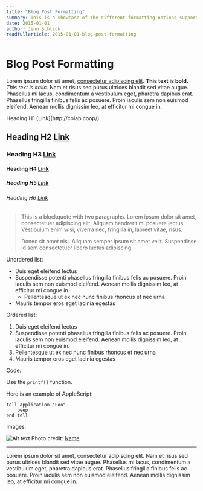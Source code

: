 ```yaml
---
title: "Blog Post Formatting"
summary: This is a showcase of the different formatting options supported in the blog.
date: 2015-01-01
author: Jenn Schlick
readfullarticle: 2015-01-01-blog-post-formatting
---
```


# Blog Post Formatting

Lorem ipsum dolor sit amet, [consectetur adipiscing elit](http://colab.coop/). **This text is bold.** *This text is italic.* Nam et risus sed purus ultrices blandit sed vitae augue. Phasellus mi lacus, condimentum a vestibulum eget, pharetra dapibus erat. Phasellus fringilla finibus felis ac posuere. Proin iaculis sem non euismod eleifend. Aenean mollis dignissim leo, at efficitur mi congue in.

<p class="h1">Heading H1 [Link](http://colab.coop/)</p>

## Heading H2 [Link](http://colab.coop/)

### Heading H3 [Link](http://colab.coop/)

#### Heading H4 [Link](http://colab.coop/)

##### Heading H5 [Link](http://colab.coop/)

###### Heading H6 [Link](http://colab.coop/)

> This is a blockquote with two paragraphs. Lorem ipsum dolor sit amet,
> consectetuer adipiscing elit. Aliquam hendrerit mi posuere lectus.
> Vestibulum enim wisi, viverra nec, fringilla in, laoreet vitae, risus.
>
> Donec sit amet nisl. Aliquam semper ipsum sit amet velit. Suspendisse
> id sem consectetuer libero luctus adipiscing.

Unordered list:

- Duis eget eleifend lectus
- Suspendisse potenti phasellus fringilla finibus felis ac posuere. Proin iaculis sem non euismod eleifend. Aenean mollis dignissim leo, at efficitur mi congue in.
  - Pellentesque ut ex nec nunc finibus rhoncus et nec urna
- Mauris tempor eros eget lacinia egestas

Ordered list:

1. Duis eget eleifend lectus
2. Suspendisse potenti phasellus fringilla finibus felis ac posuere. Proin iaculis sem non euismod eleifend. Aenean mollis dignissim leo, at efficitur mi congue in.
  1. Pellentesque ut ex nec nunc finibus rhoncus et nec urna
3. Mauris tempor eros eget lacinia egestas

Code:

Use the `printf()` function.

Here is an example of AppleScript:

    tell application "Foo"
        beep
    end tell

Images:

![Alt text](/assets/img/projects/into/into-cover-image@2x.jpg)
<span class="caption">Photo credit: [Name](http://colab.coop/)</span>

***

Lorem ipsum dolor sit amet, consectetur adipiscing elit. Nam et risus sed purus ultrices blandit sed vitae augue. Phasellus mi lacus, condimentum a vestibulum eget, pharetra dapibus erat. Phasellus fringilla finibus felis ac posuere. Proin iaculis sem non euismod eleifend. Aenean mollis dignissim leo, at efficitur mi congue in.

